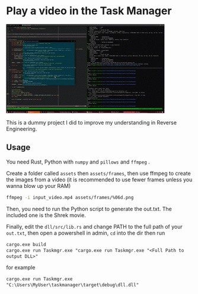 # Play a video in the Task Manager

![](https://raw.githubusercontent.com/etra0/taskmgr-video/master/shrek.gif)

This is a dummy project I did to improve my understanding in Reverse Engineering.

## Usage

You need Rust, Python with `numpy` and `pillows` and `ffmpeg` .

Create a folder called `assets` then `assets/frames`, then use ffmpeg
to create the images from a video (it is recommended to use fewer frames
unless you wanna blow up your RAM)

```bash
ffmpeg -i input_video.mp4 assets/frames/%06d.png
```

Then, you need to run the Python script to generate the out.txt. The included
one is the Shrek movie.

Finally, edit the `dll/src/lib.rs` and change PATH to the full path of your `out.txt`, then open a powershell in admin, `cd` into the dir
then run
```
cargo.exe build
cargo.exe run Taskmgr.exe "cargo.exe run Taskmgr.exe "<Full Path to output DLL>"
```

for example
```
cargo.exe run Taskmgr.exe "C:\Users\MyUser\taskmanager\target\debug\dll.dll"
```
